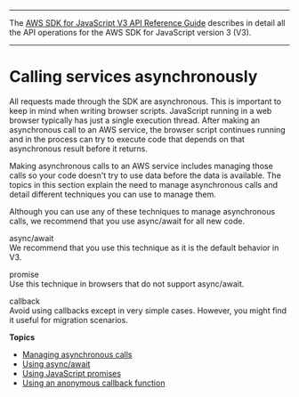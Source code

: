 --------

 The [AWS SDK for JavaScript V3 API Reference Guide](https://docs.aws.amazon.com/AWSJavaScriptSDK/v3/latest/index.html) describes in detail all the API operations for the AWS SDK for JavaScript version 3 \(V3\)\. 

--------

# Calling services asynchronously<a name="calling-services-asynchronously"></a>

All requests made through the SDK are asynchronous\. This is important to keep in mind when writing browser scripts\. JavaScript running in a web browser typically has just a single execution thread\. After making an asynchronous call to an AWS service, the browser script continues running and in the process can try to execute code that depends on that asynchronous result before it returns\.

Making asynchronous calls to an AWS service includes managing those calls so your code doesn't try to use data before the data is available\. The topics in this section explain the need to manage asynchronous calls and detail different techniques you can use to manage them\.

Although you can use any of these techniques to manage asynchronous calls, we recommend that you use async/await for all new code\.

async/await  
We recommend that you use this technique as it is the default behavior in V3\.

promise  
Use this technique in browsers that do not support async/await\.

callback  
Avoid using callbacks except in very simple cases\. However, you might find it useful for migration scenarios\.

**Topics**
+ [Managing asynchronous calls](making-asynchronous-calls.md)
+ [Using async/await](using-async-await.md)
+ [Using JavaScript promises](using-promises.md)
+ [Using an anonymous callback function](using-a-callback-function.md)